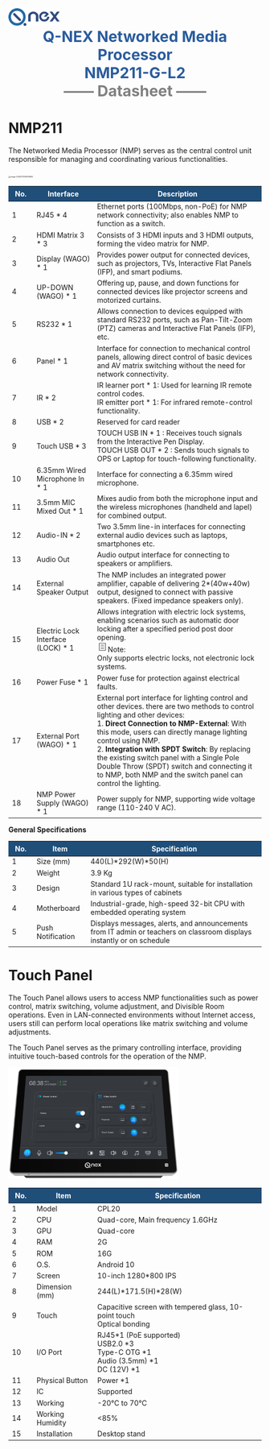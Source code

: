 <style>
table th {
    font-weight: bold;
    color: white; /* 字体颜色为白色 */
    background-color: #1f4e79; /* 背景颜色为蓝色 */
    padding: 6px 13px;
    text-align: center;
}
</style>





<img src="../../NMP/UserManual/img/Q-LOGO.png" style="zoom: 10%;" />



<div style="text-align:center; color:#2B5C9C; font-size:30px;font-weight:bold; ">Q-NEX Networked Media Processor</div>

 <div style="text-align:center;  color:#2B5C9C; font-size:30px; font-weight:bold;">NMP211-G-L2</div>



 <div style="text-align:center;  color:grey; font-size:30px; font-weight:bold;">—— Datasheet ——</div>







# NMP211

The Networked Media Processor (NMP) serves as the central control unit responsible for managing and coordinating various functionalities. 

<img src="/Users/leewang/Documents/Githubs/IQ/Docs/NMP/DataSheet/img/NMP211-R-L2.png" alt="image-20250113151610686" style="zoom: 25%;" />

| No.  | Interface                          | Description                                                  |
| ---- | ---------------------------------- | ------------------------------------------------------------ |
| 1    | RJ45 * 4                           | Ethernet ports (100Mbps, non-PoE) for NMP network connectivity; also enables NMP to function as a switch. |
| 2    | HDMI Matrix 3 * 3                  | Consists of 3 HDMI inputs and 3 HDMI outputs, forming the video matrix for NMP. |
| 3    | Display (WAGO) * 1                 | Provides power output for connected devices, such as projectors, TVs, Interactive Flat Panels (IFP), and smart podiums. |
| 4    | UP-DOWN (WAGO) * 1                 | Offering up, pause, and down functions for connected devices like projector screens and motorized curtains. |
| 5    | RS232 * 1                          | Allows connection to devices equipped with standard RS232 ports, such as Pan-Tilt-Zoom (PTZ) cameras and Interactive Flat Panels (IFP), etc. |
| 6    | Panel * 1                          | Interface for connection to mechanical control panels, allowing direct control of basic devices and AV matrix switching without the need for network connectivity. |
| 7    | IR * 2                             | IR learner port * 1: Used for learning IR remote control codes.<br />IR emitter port * 1: For infrared remote-control functionality. |
| 8    | USB * 2                            | Reserved for card reader                                     |
| 9    | Touch USB * 3                      | TOUCH USB IN * 1 :  Receives touch signals from the Interactive Pen Display. <br />TOUCH USB OUT * 2 : Sends touch signals to OPS or Laptop for touch-following functionality. |
| 10   | 6.35mm Wired Microphone In * 1     | Interface for connecting a 6.35mm wired microphone.          |
| 11   | 3.5mm MIC Mixed Out * 1            | Mixes audio from both the microphone input and the wireless microphones (handheld and lapel) for combined output. |
| 12   | Audio-IN * 2                       | Two 3.5mm line-in interfaces for connecting external audio devices such as laptops, smartphones etc. |
| 13   | Audio Out                          | Audio output interface for connecting to speakers or amplifiers. |
| 14   | External Speaker Output            | The NMP includes an integrated power amplifier, capable of delivering 2*(40w+40w) output, designed to connect with passive speakers.  (Fixed impedance speakers only). |
| 15   | Electric Lock Interface (LOCK) * 1 | Allows integration with electric lock systems, enabling scenarios such as automatic door locking after a specified period post door opening. <br /><img src="../UserManual/img/note.png"  style="zoom:67%;" />Note: <br />Only supports electric locks, not electronic lock systems. |
| 16   | Power Fuse * 1                     | Power fuse for protection against electrical faults.         |
| 17   | External Port (WAGO) * 1           | External port interface for lighting control and other devices. there are two methods to control lighting and other devices:<br />1. **Direct Connection to NMP-External**: With this mode, users can directly manage lighting control using NMP.<br />2. **Integration with SPDT Switch**: By replacing the existing switch panel with a Single Pole Double Throw (SPDT) switch and connecting it to NMP, both NMP and the switch panel can control the lighting. |
| 18   | NMP Power Supply (WAGO) * 1        | Power supply for NMP, supporting wide voltage range (110-240 V AC). |



**General Specifications**

| No.  | Item              | Specification                                                |
| ---- | ----------------- | ------------------------------------------------------------ |
| 1    | Size \(mm\)       | 440(L)\*292(W)\*50(H)                                        |
| 2    | Weight            | 3.9 Kg                                                       |
| 3    | Design            | Standard 1U rack-mount, suitable for installation in various types of cabinets |
| 4    | Motherboard       | Industrial-grade, high-speed 32-bit CPU with embedded operating system |
| 5    | Push Notification | Displays messages, alerts, and announcements from IT admin or teachers on classroom displays instantly or on schedule |



# Touch Panel

The Touch Panel allows users to access NMP functionalities such as power control, matrix switching, volume adjustment, and Divisible Room operations. Even in LAN-connected environments without Internet access, users still can perform local operations like matrix switching and volume adjustments.

The Touch Panel serves as the primary controlling interface, providing intuitive touch-based controls for the operation of the NMP. 

<img src="./img/NMP-CPL20.png" alt="NMP-CPL20" style="zoom: 33%;" />

| No.  | Item             | Specification                                                |
| ---- | ---------------- | ------------------------------------------------------------ |
| 1    | Model            | CPL20                                                        |
| 2    | CPU              | Quad-core, Main frequency 1.6GHz                             |
| 3    | GPU              | Quad-core                                                    |
| 4    | RAM              | 2G                                                           |
| 5    | ROM              | 16G                                                          |
| 6    | O.S.             | Android 10                                                   |
| 7    | Screen           | 10-inch 1280*800 IPS                                         |
| 8    | Dimension (mm)   | 244(L)\*171.5(H)\*28(W)                                      |
| 9    | Touch            | Capacitive screen with tempered glass, 10-point touch <br>Optical bonding |
| 10   | I/O Port         | RJ45*1 (PoE supported) <br>USB2.0 *3 <br>Type-C OTG *1 <br>Audio (3.5mm) *1 <br>DC (12V) *1 |
| 11   | Physical Button  | Power *1                                                     |
| 12   | IC               | Supported                                                    |
| 13   | Working          | -20°C to 70°C                                                |
| 14   | Working Humidity | <85%                                                         |
| 15   | Installation     | Desktop stand                                                |

